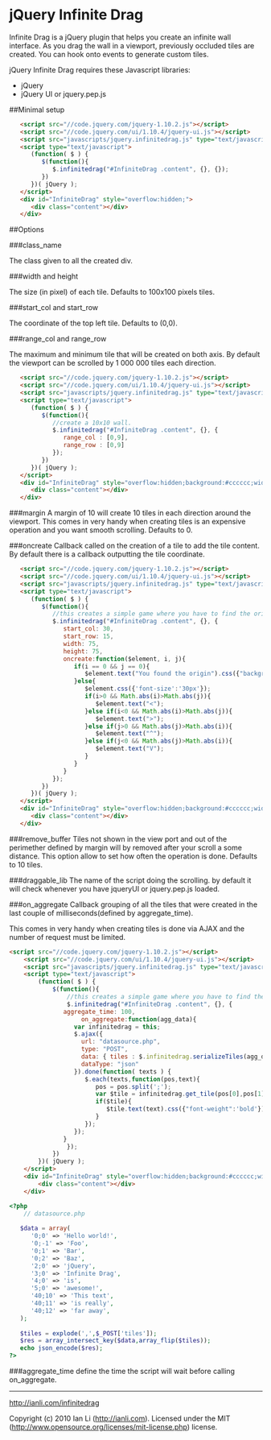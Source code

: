 # jQuery Infinite Drag

Infinite Drag is a jQuery plugin that helps you create an infinite wall interface. As you drag the wall in a viewport, previously occluded tiles are created. You can hook onto events to generate custom tiles.

jQuery Infinite Drag requires these Javascript libraries:
* jQuery
* jQuery UI or jquery.pep.js

##Minimal setup

```html
   <script src="//code.jquery.com/jquery-1.10.2.js"></script>
   <script src="//code.jquery.com/ui/1.10.4/jquery-ui.js"></script>
   <script src="javascripts/jquery.infinitedrag.js" type="text/javascript"></script>
   <script type="text/javascript">
      (function( $ ) {
         $(function(){
            $.infinitedrag("#InfiniteDrag .content", {}, {});
         })
      })( jQuery );
   </script>
   <div id="InfiniteDrag" style="overflow:hidden;">
      <div class="content"></div>
   </div>
```

##Options

###class_name

The class given to all the created div.

###width and height

The size (in pixel) of each tile. Defaults to 100x100 pixels tiles.

###start_col and start_row

The coordinate of the top left tile. Defaults to (0,0).

###range_col and range_row

The maximum and minimum tile that will be created on both axis. By default the viewport can be scrolled by 1 000 000 tiles each direction.

```html
   <script src="//code.jquery.com/jquery-1.10.2.js"></script>
   <script src="//code.jquery.com/ui/1.10.4/jquery-ui.js"></script>
   <script src="javascripts/jquery.infinitedrag.js" type="text/javascript"></script>
   <script type="text/javascript">
      (function( $ ) {
         $(function(){
            //create a 10x10 wall.
            $.infinitedrag("#InfiniteDrag .content", {}, {
               range_col : [0,9],
               range_row : [0,9]
            });
         })
      })( jQuery );
   </script>
   <div id="InfiniteDrag" style="overflow:hidden;background:#cccccc;width:400px;height:400px">
      <div class="content"></div>
   </div>
```

###margin
A margin of 10 will create 10 tiles in each direction around the viewport. This comes in very handy when creating tiles is an expensive operation and you want smooth scrolling. Defaults to 0.

###oncreate
Callback called on the creation of a tile to add the tile content. By default there is a callback outputting the tile coordinate.

```html
   <script src="//code.jquery.com/jquery-1.10.2.js"></script>
   <script src="//code.jquery.com/ui/1.10.4/jquery-ui.js"></script>
   <script src="javascripts/jquery.infinitedrag.js" type="text/javascript"></script>
   <script type="text/javascript">
      (function( $ ) {
         $(function(){
            //this creates a simple game where you have to find the origin
            $.infinitedrag("#InfiniteDrag .content", {}, {
               start_col: 30,
               start_row: 15,
               width: 75,
               height: 75,
               oncreate:function($element, i, j){
                  if(i == 0 && j == 0){
                     $element.text("You found the origin").css({"background-color":"#00ff00"});
                  }else{
                     $element.css({'font-size':'30px'});
                     if(i>0 && Math.abs(i)>Math.abs(j)){
                        $element.text("<");
                     }else if(i<0 && Math.abs(i)>Math.abs(j)){
                        $element.text(">");
                     }else if(j>0 && Math.abs(j)>Math.abs(i)){
                        $element.text("^");
                     }else if(j<0 && Math.abs(j)>Math.abs(i)){
                        $element.text("V");
                     }
                  }
               }
            });
         })
      })( jQuery );
   </script>
   <div id="InfiniteDrag" style="overflow:hidden;background:#cccccc;width:500px;height:500px">
      <div class="content"></div>
   </div>
```

###remove_buffer
Tiles not shown in the view port and out of the perimether defined by margin will by removed after your scroll a some distance. This option allow to set how often the operation is done. Defaults to 10 tiles.

###draggable_lib
The name of the script doing the scrolling. by default it will check whenever you have jqueryUI or jquery.pep.js loaded.

###on_aggregate
Callback grouping of all the tiles that were created in the last couple of milliseconds(defined by aggregate_time).

This comes in very handy when creating tiles is done via AJAX and the number of request must be limited.


```html
<script src="//code.jquery.com/jquery-1.10.2.js"></script>
	<script src="//code.jquery.com/ui/1.10.4/jquery-ui.js"></script>
	<script src="javascripts/jquery.infinitedrag.js" type="text/javascript"></script>
	<script type="text/javascript">
		(function( $ ) {
			$(function(){
				//this creates a simple game where you have to find the origin
				$.infinitedrag("#InfiniteDrag .content", {}, {
               aggregate_time: 100,
					on_aggregate:function(agg_data){
                  var infinitedrag = this;
                  $.ajax({
                    url: "datasource.php",
                    type: "POST",
                    data: { tiles : $.infinitedrag.serializeTiles(agg_data) },
                    dataType: "json"
                  }).done(function( texts ) {
                     $.each(texts,function(pos,text){
                        pos = pos.split(';');
                        var $tile = infinitedrag.get_tile(pos[0],pos[1]);
                        if($tile){
                           $tile.text(text).css({"font-weight":'bold'});
                        }
                     });
                  });
               }
				});
			})
		})( jQuery );
	</script>
	<div id="InfiniteDrag" style="overflow:hidden;background:#cccccc;width:500px;height:500px">
		<div class="content"></div>
	</div>
```

```php
<?php
	// datasource.php
   
   $data = array(
      '0;0' => 'Hello world!',
      '0;-1' => 'Foo',
      '0;1' => 'Bar',
      '0;2' => 'Baz',
      '2;0' => 'jQuery',
      '3;0' => 'Infinite Drag',
      '4;0' => 'is',
      '5;0' => 'awesome!',
      '40;10' => 'This text',
      '40;11' => 'is really',
      '40;12' => 'far away',
   );
   
   $tiles = explode(',',$_POST['tiles']);
   $res = array_intersect_key($data,array_flip($tiles));
   echo json_encode($res);
?>
```

###aggregate_time
define the time the script will wait before calling on_aggregate.

---

http://ianli.com/infinitedrag

Copyright (c) 2010 Ian Li (http://ianli.com).
Licensed under the MIT (http://www.opensource.org/licenses/mit-license.php) license.

